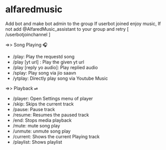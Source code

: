 # alfaredmusic


Add bot and make bot admin to the group
 If userbot joined enjoy music, If not add @AlfaredMusic_assistant to your group and retry [ /userbotjoinchannel ]
 
 =>> Song Playing 🎧

- /play: Play the requestd song
- /play [yt url] : Play the given yt url
- /play [reply yo audio]: Play replied audio
- /splay: Play song via jio saavn
- /ytplay: Directly play song via Youtube Music

=>> Playback ⏯

- /player: Open Settings menu of player
- /skip: Skips the current track
- /pause: Pause track
- /resume: Resumes the paused track
- /end: Stops media playback
- /mute: mute song play
- /unmute: unmute song play
- /current: Shows the current Playing track
- /playlist: Shows playlist
